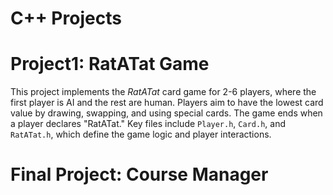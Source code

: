 # C++ Projects



# Project1: RatATat Game

This project implements the *RatATat* card game for 2-6 players, where the first player is AI and the rest are human. Players aim to have the lowest card value by drawing, swapping, and using special cards. The game ends when a player declares "RatATat." Key files include `Player.h`, `Card.h`, and `RatATat.h`, which define the game logic and player interactions.


# Final Project: Course Manager

